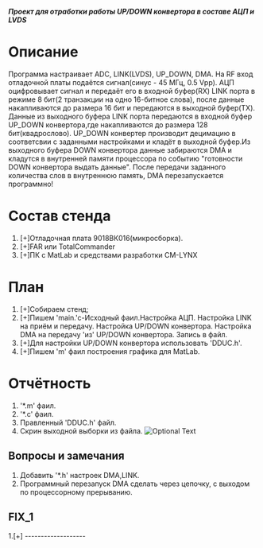 ***Проект для  отработки работы UP/DOWN конвертора в составе АЦП и LVDS***

# Описание 
Программа настраивает ADC, LINK(LVDS), UP_DOWN, DMA. На RF вход отладочной платы подаётся сигнал(синус - 45 МГц, 0.5 Vpp). АЦП оцифровывает сигнал и передаёт его в входной буфер(RX) LINK порта в режиме 8 бит(2 транзакции на одно 16-битное слова), после данные накапливаются до размера 16 бит и передаются в выходной буфер(TX). Данные из выходного буфера LINK порта передаются в входной буфер UP_DOWN конвертора,где накапливаются до размера 128 бит(квадрослово).
UP_DOWN конвертер производит децимацию в соответсвии с заданными настройками и кладёт в выходной буфер.Из выходного буфера DOWN конвертора данные забираются DMA и кладутся в внутренней памяти процессора по событию "готовности DOWN конвертора выдать данные". После передачи заданного количества слов в внутреннюю память, DMA перезапускается программно! 

# Состав стенда
1. [+]Отладочная плата 9018ВК016(микросборка).
2. [+]FAR или TotalCommander
3. [+]ПК с MatLab и средствами разработки CM-LYNX

# План
1. [+]Собираем стенд;
2. [+]Пишем 'main.'c-Исходный фаил.Настройка АЦП. Настройка LINK на приём и передачу. Настройка UP/DOWN конвертора. Настройка DMA на передачу 'из' UP/DOWN конвертора. Запись в файл.
3. [+]Для настройки UP/DOWN конвертора использовать 'DDUC.h'.
4. [+]Пишем 'm' фаил построения графика для MatLab.

# Отчётность
1. '*.m' фаил.
2. '*.c' фаил.
3. Правленный 'DDUC.h' файл.
4. Скрин выходной выборки из файла.
![Optional Text](../master/ADC_LINK_DMA_UP_DOWN_DMA/ADC_DOWN.png)

## Вопросы и замечания
1. Добавить '*.h' настроек DMA,LINK.
2. Программный перезапуск DMA сделать через цепочку, с выходом по процессорному прерыванию. 

## FIX_1
1.[+] -------------------

